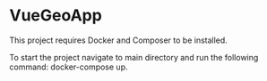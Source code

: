 # VueGeoApp
This project requires Docker and Composer to be installed.

To start the project navigate to main directory and run the following command: docker-compose up.
